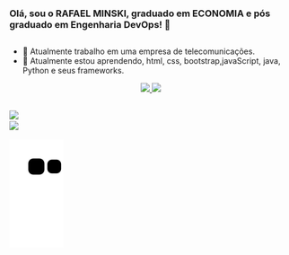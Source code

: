 ### Olá, sou o RAFAEL MINSKI, graduado em ECONOMIA e pós graduado em Engenharia DevOps! 👋
##



- 🔭 Atualmente trabalho em uma empresa de telecomunicações.
- 🌱 Atualmente estou aprendendo, html, css, bootstrap,javaScript, java, Python e seus frameworks.

<div align="center">
  <a href="https://github.com/rafaelminski">
  <img height="180em" src="https://github-readme-stats.vercel.app/api?username=rafaelminski&show_icons=true&theme=dracula&include_all_commits=true&count_private=true"/>
  <img height="180em" src="https://github-readme-stats.vercel.app/api/top-langs/?username=rafaelminski&layout=compact&langs_count=7&theme=dracula"/>
</div>

  ##
  
  <div>
    
   <a href = "mailto:rafael.minski57@gmail.com"><img src="https://img.shields.io/badge/-Gmail-%23333?style=for-the-badge&logo=gmail&logoColor=white" target="_blank"></a>  
 <a href="https://www.linkedin.com/in/rafael-minski-b41301218" target="_blank"><img src="https://img.shields.io/badge/-LinkedIn-%230077B5?style=for-the-badge&logo=linkedin&logoColor=white" target="_blank"></a>    
    
    
  ![Snake animation](https://github.com/rafaelminski/rafaelminski/blob/output/github-contribution-grid-snake.svg)    
    
  </div>
